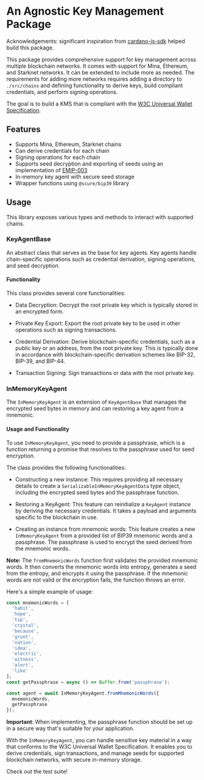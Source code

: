 # An Agnostic Key Management Package

Acknowledgements: significant inspiration from [cardano-js-sdk](https://github.com/input-output-hk/cardano-js-sdk) helped build this package.

This package provides comprehensive support for key management across multiple blockchain networks. It comes with support for Mina, Ethereum, and Starknet networks. It can be extended to include more as needed. The requirements for adding more networks requires adding a directory to `./src/chains` and defining functionality to derive keys, build compliant credentials, and perform signing operations.

The goal is to build a KMS that is compliant with the [W3C Universal Wallet Specification](https://w3c-ccg.github.io/universal-wallet-interop-spec/#Data%20Model).

## Features

- Supports Mina, Ethereum, Starknet chains
- Can derive credentials for each chain
- Signing operations for each chain
- Supports seed decryption and exporting of seeds using an implementation of [EMIP-003](https://github.com/Emurgo/EmIPs/blob/master/specs/emip-003.md)
- In-memory key agent with secure seed storage
- Wrapper functions using `@scure/bip39` library 

## Usage

This library exposes various types and methods to interact with supported chains.

### KeyAgentBase

An abstract class that serves as the base for key agents. Key agents handle chain-specific operations such as credential derivation, signing operations, and seed decryption.

#### Functionality

This class provides several core functionalities:

- Data Decryption: Decrypt the root private key which is typically stored in an encrypted form.

- Private Key Export: Export the root private key to be used in other operations such as signing transactions.

- Credential Derivation: Derive blockchain-specific credentials, such as a public key or an address, from the root private key. This is typically done in accordance with blockchain-specific derivation schemes like BIP-32, BIP-39, and BIP-44.

- Transaction Signing: Sign transactions or data with the root private key.


### InMemoryKeyAgent

The `InMemoryKeyAgent` is an extension of `KeyAgentBase` that manages the encrypted seed bytes in memory and can restoring a key agent from a mnemonic. 

#### Usage and Functionality

To use `InMemoryKeyAgent`, you need to provide a passphrase, which is a function returning a promise that resolves to the passphrase used for seed encryption.

The class provides the following functionalities:

- Constructing a new instance: This requires providing all necessary details to create a `SerializableInMemoryKeyAgentData` type object, including the encrypted seed bytes and the passphrase function. 

- Restoring a KeyAgent: This feature can reinitialize a `KeyAgent` instance by deriving the necessary credentials. It takes a payload and arguments specific to the blockchain in use.

- Creating an instance from mnemonic words: This feature creates a new `InMemoryKeyAgent` from a provided list of BIP39 mnemonic words and a passphrase. The passphrase is used to encrypt the seed derived from the mnemonic words.

**Note:** The `fromMnemonicWords` function first validates the provided mnemonic words. It then converts the mnemonic words into entropy, generates a seed from the entropy, and encrypts it using the passphrase. If the mnemonic words are not valid or the encryption fails, the function throws an error.

Here's a simple example of usage:

```ts
const mnemonicWords = [
  'habit',
  'hope',
  'tip',
  'crystal',
  'because',
  'grunt',
  'nation',
  'idea',
  'electric',
  'witness',
  'alert',
  'like'
];
const getPassphrase = async () => Buffer.from('passphrase');

const agent = await InMemoryKeyAgent.fromMnemonicWords({
  mnemonicWords,
  getPassphrase
});
```

**Important**: When implementing, the passphrase function should be set up in a secure way that's suitable for your application.

With the `InMemoryKeyAgent`, you can handle sensitive key material in a way that conforms to the W3C Universal Wallet Specification. It enables you to derive credentials, sign transactions, and manage seeds for supported blockchain networks, with secure in-memory storage.

Check out the test suite!